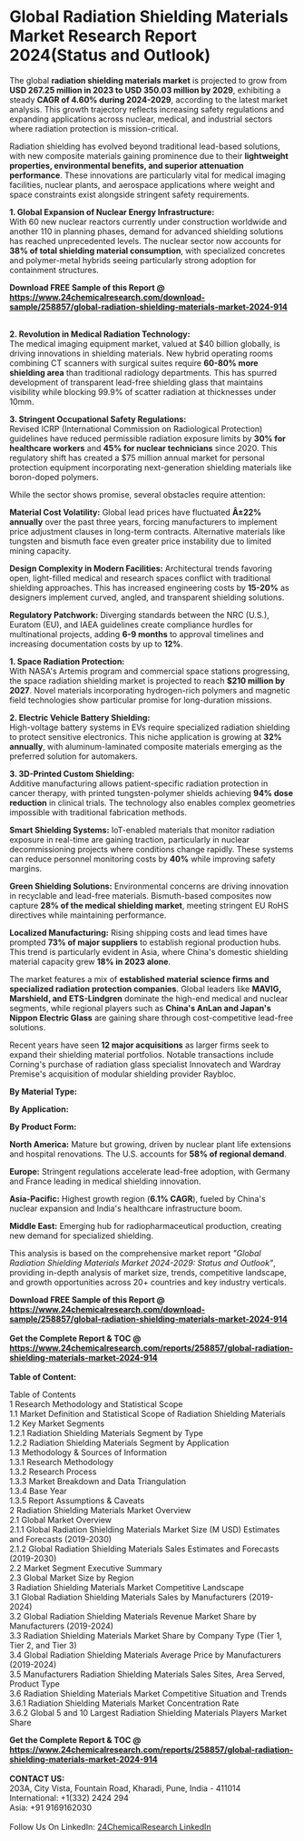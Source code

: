 <h1>Global Radiation Shielding Materials Market Research Report 2024(Status and Outlook)</h1><p>The global <strong>radiation shielding materials market</strong> is projected to grow from <strong>USD 267.25 million in 2023 to USD 350.03 million by 2029</strong>, exhibiting a steady <strong>CAGR of 4.60% during 2024-2029</strong>, according to the latest market analysis. This growth trajectory reflects increasing safety regulations and expanding applications across nuclear, medical, and industrial sectors where radiation protection is mission-critical.</p><p>Radiation shielding has evolved beyond traditional lead-based solutions, with new composite materials gaining prominence due to their <strong>lightweight properties, environmental benefits, and superior attenuation performance</strong>. These innovations are particularly vital for medical imaging facilities, nuclear plants, and aerospace applications where weight and space constraints exist alongside stringent safety requirements.</p><p><strong>1. Global Expansion of Nuclear Energy Infrastructure:</strong><br>
With 60 new nuclear reactors currently under construction worldwide and another 110 in planning phases, demand for advanced shielding solutions has reached unprecedented levels. The nuclear sector now accounts for <strong>38% of total shielding material consumption</strong>, with specialized concretes and polymer-metal hybrids seeing particularly strong adoption for containment structures.</p><div><b>Download FREE Sample of this Report @ 
            <a href="https://www.24chemicalresearch.com/download-sample/258857/global-radiation-shielding-materials-market-2024-914">
            https://www.24chemicalresearch.com/download-sample/258857/global-radiation-shielding-materials-market-2024-914</a></b></div><br><p><strong>2. Revolution in Medical Radiation Technology:</strong><br>
The medical imaging equipment market, valued at $40 billion globally, is driving innovations in shielding materials. New hybrid operating rooms combining CT scanners with surgical suites require <strong>60-80% more shielding area</strong> than traditional radiology departments. This has spurred development of transparent lead-free shielding glass that maintains visibility while blocking 99.9% of scatter radiation at thicknesses under 10mm.</p><p><strong>3. Stringent Occupational Safety Regulations:</strong><br>
Revised ICRP (International Commission on Radiological Protection) guidelines have reduced permissible radiation exposure limits by <strong>30% for healthcare workers</strong> and <strong>45% for nuclear technicians</strong> since 2020. This regulatory shift has created a $75 million annual market for personal protection equipment incorporating next-generation shielding materials like boron-doped polymers.</p><p>While the sector shows promise, several obstacles require attention:</p><p><strong>Material Cost Volatility:</strong> Global lead prices have fluctuated <strong>Â±22% annually</strong> over the past three years, forcing manufacturers to implement price adjustment clauses in long-term contracts. Alternative materials like tungsten and bismuth face even greater price instability due to limited mining capacity.</p><p><strong>Design Complexity in Modern Facilities:</strong> Architectural trends favoring open, light-filled medical and research spaces conflict with traditional shielding approaches. This has increased engineering costs by <strong>15-20%</strong> as designers implement curved, angled, and transparent shielding solutions.</p><p><strong>Regulatory Patchwork:</strong> Diverging standards between the NRC (U.S.), Euratom (EU), and IAEA guidelines create compliance hurdles for multinational projects, adding <strong>6-9 months</strong> to approval timelines and increasing documentation costs by up to <strong>12%</strong>.</p><p><strong>1. Space Radiation Protection:</strong><br>
With NASA's Artemis program and commercial space stations progressing, the space radiation shielding market is projected to reach <strong>$210 million by 2027</strong>. Novel materials incorporating hydrogen-rich polymers and magnetic field technologies show particular promise for long-duration missions.</p><p><strong>2. Electric Vehicle Battery Shielding:</strong><br>
High-voltage battery systems in EVs require specialized radiation shielding to protect sensitive electronics. This niche application is growing at <strong>32% annually</strong>, with aluminum-laminated composite materials emerging as the preferred solution for automakers.</p><p><strong>3. 3D-Printed Custom Shielding:</strong><br>
Additive manufacturing allows patient-specific radiation protection in cancer therapy, with printed tungsten-polymer shields achieving <strong>94% dose reduction</strong> in clinical trials. The technology also enables complex geometries impossible with traditional fabrication methods.</p><p><strong>Smart Shielding Systems:</strong> IoT-enabled materials that monitor radiation exposure in real-time are gaining traction, particularly in nuclear decommissioning projects where conditions change rapidly. These systems can reduce personnel monitoring costs by <strong>40%</strong> while improving safety margins.</p><p><strong>Green Shielding Solutions:</strong> Environmental concerns are driving innovation in recyclable and lead-free materials. Bismuth-based composites now capture <strong>28% of the medical shielding market</strong>, meeting stringent EU RoHS directives while maintaining performance.</p><p><strong>Localized Manufacturing:</strong> Rising shipping costs and lead times have prompted <strong>73% of major suppliers</strong> to establish regional production hubs. This trend is particularly evident in Asia, where China's domestic shielding material capacity grew <strong>18% in 2023 alone</strong>.</p><p>The market features a mix of <strong>established material science firms and specialized radiation protection companies</strong>. Global leaders like <strong>MAVIG, Marshield, and ETS-Lindgren</strong> dominate the high-end medical and nuclear segments, while regional players such as <strong>China's AnLan and Japan's Nippon Electric Glass</strong> are gaining share through cost-competitive lead-free solutions.</p><p>Recent years have seen <strong>12 major acquisitions</strong> as larger firms seek to expand their shielding material portfolios. Notable transactions include Corning's purchase of radiation glass specialist Innovatech and Wardray Premise's acquisition of modular shielding provider Raybloc.</p><p><strong>By Material Type:</strong></p><p><strong>By Application:</strong></p><p><strong>By Product Form:</strong></p><p><strong>North America:</strong> Mature but growing, driven by nuclear plant life extensions and hospital renovations. The U.S. accounts for <strong>58% of regional demand</strong>.</p><p><strong>Europe:</strong> Stringent regulations accelerate lead-free adoption, with Germany and France leading in medical shielding innovation.</p><p><strong>Asia-Pacific:</strong> Highest growth region (<strong>6.1% CAGR</strong>), fueled by China's nuclear expansion and India's healthcare infrastructure boom.</p><p><strong>Middle East:</strong> Emerging hub for radiopharmaceutical production, creating new demand for specialized shielding.</p><p>This analysis is based on the comprehensive market report <em>"Global Radiation Shielding Materials Market 2024-2029: Status and Outlook"</em>, providing in-depth analysis of market size, trends, competitive landscape, and growth opportunities across 20+ countries and key industry verticals.</p><div><b>Download FREE Sample of this Report @ 
            <a href="https://www.24chemicalresearch.com/download-sample/258857/global-radiation-shielding-materials-market-2024-914">
            https://www.24chemicalresearch.com/download-sample/258857/global-radiation-shielding-materials-market-2024-914</a></b></div><br><div><b>Get the Complete Report & TOC @ 
            <a href="https://www.24chemicalresearch.com/reports/258857/global-radiation-shielding-materials-market-2024-914">
            https://www.24chemicalresearch.com/reports/258857/global-radiation-shielding-materials-market-2024-914</a></b></div><br>
            <b>Table of Content:</b><p>Table of Contents<br />
1 Research Methodology and Statistical Scope<br />
1.1 Market Definition and Statistical Scope of Radiation Shielding Materials<br />
1.2 Key Market Segments<br />
1.2.1 Radiation Shielding Materials Segment by Type<br />
1.2.2 Radiation Shielding Materials Segment by Application<br />
1.3 Methodology & Sources of Information<br />
1.3.1 Research Methodology<br />
1.3.2 Research Process<br />
1.3.3 Market Breakdown and Data Triangulation<br />
1.3.4 Base Year<br />
1.3.5 Report Assumptions & Caveats<br />
2 Radiation Shielding Materials Market Overview<br />
2.1 Global Market Overview<br />
2.1.1 Global Radiation Shielding Materials Market Size (M USD) Estimates and Forecasts (2019-2030)<br />
2.1.2 Global Radiation Shielding Materials Sales Estimates and Forecasts (2019-2030)<br />
2.2 Market Segment Executive Summary<br />
2.3 Global Market Size by Region<br />
3 Radiation Shielding Materials Market Competitive Landscape<br />
3.1 Global Radiation Shielding Materials Sales by Manufacturers (2019-2024)<br />
3.2 Global Radiation Shielding Materials Revenue Market Share by Manufacturers (2019-2024)<br />
3.3 Radiation Shielding Materials Market Share by Company Type (Tier 1, Tier 2, and Tier 3)<br />
3.4 Global Radiation Shielding Materials Average Price by Manufacturers (2019-2024)<br />
3.5 Manufacturers Radiation Shielding Materials Sales Sites, Area Served, Product Type<br />
3.6 Radiation Shielding Materials Market Competitive Situation and Trends<br />
3.6.1 Radiation Shielding Materials Market Concentration Rate<br />
3.6.2 Global 5 and 10 Largest Radiation Shielding Materials Players Market Share </p><div><b>Get the Complete Report & TOC @ 
            <a href="https://www.24chemicalresearch.com/reports/258857/global-radiation-shielding-materials-market-2024-914">
            https://www.24chemicalresearch.com/reports/258857/global-radiation-shielding-materials-market-2024-914</a></b></div><br><b>CONTACT US:</b><br>
            203A, City Vista, Fountain Road, Kharadi, Pune, India - 411014<br>
            International: +1(332) 2424 294<br>
            Asia: +91 9169162030 <br><br>
            Follow Us On LinkedIn: <a href="https://www.linkedin.com/company/24chemicalresearch/">24ChemicalResearch LinkedIn</a>